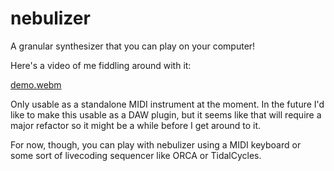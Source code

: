 # nebulizer
A granular synthesizer that you can play on your computer!

Here's a video of me fiddling around with it:

[demo.webm](https://github.com/user-attachments/assets/40e73851-2a29-4234-bf7d-a62c7f9054d9)

Only usable as a standalone MIDI instrument at the moment.
In the future I'd like to make this usable as a DAW plugin, but it seems like that will require a major refactor so it might be a while before I get around to it.

For now, though, you can play with nebulizer using a MIDI keyboard or some sort of livecoding sequencer like ORCA or TidalCycles.
